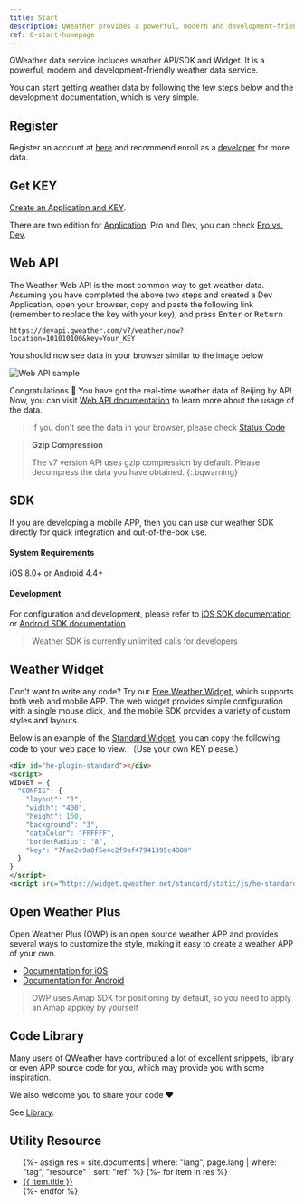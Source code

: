 ```yaml
---
title: Start
description: QWeather provides a powerful, modern and development-friendly weather data service, includes weather API/SDK and Widget. You can start getting weather data by following the few steps below and the documentation, which is very simple.
ref: 0-start-homepage
---
```


QWeather data service includes weather API/SDK and Widget. It is a powerful, modern and development-friendly weather data service. 

You can start getting weather data by following the few steps below and the development documentation, which is very simple.


## Register

Register an account at [here](https://id.qweather.com/#/register?lang=en&redirect=https://console.qweather.com) and recommend enroll as a [developer](/en/help/account/#account-type) for more data.

## Get KEY

[Create an Application and KEY](/en/docs/resource/get-key/).

There are two edition for [Application](/en/docs/resource/glossary/#application): Pro and Dev, you can check [Pro vs. Dev](/en/help/general/#biz-vs-free).

## Web API

The Weather Web API is the most common way to get weather data. Assuming you have completed the above two steps and created a Dev Application, open your browser, copy and paste the following link (remember to replace the key with your key), and press <kbd>Enter</kbd> or <kbd>Return</kbd>

```
https://devapi.qweather.com/v7/weather/now?location=101010100&key=Your_KEY
```

You should now see data in your browser similar to the image below

![Web API sample](/assets/images/content/webapi-sample.png)

Congratulations 🎉 You have got the real-time weather data of Beijing by API. Now, you can visit [Web API documentation](/en/docs/api/) to learn more about the usage of the data.

> If you don't see the data in your browser, please check [Status Code](/en/docs/resource/status-code/)

> **Gzip Compression**
>
> The v7 version API uses gzip compression by default. Please decompress the data you have obtained.
{:.bqwarning}


## SDK

If you are developing a mobile APP, then you can use our weather SDK directly for quick integration and out-of-the-box use.

#### System Requirements

iOS 8.0+ or Android 4.4+

#### Development

For configuration and development, please refer to [iOS SDK documentation](/en/docs/ios-sdk/) or [Android SDK documentation](/en/docs/android-sdk/)

> Weather SDK is currently unlimited calls for developers

## Weather Widget

Don't want to write any code? Try our [Free Weather Widget](https://widget.qweather.com/en/), which supports both web and mobile APP. The web widget provides simple configuration with a single mouse click, and the mobile SDK provides a variety of custom styles and layouts.

Below is an example of the [Standard Widget](https://widget.qweather.com/en/create-standard/), you can copy the following code to your web page to view. （Use your own KEY please.）

```html
<div id="he-plugin-standard"></div>
<script>
WIDGET = {
  "CONFIG": {
    "layout": "1",
    "width": "400",
    "height": 150,
    "background": "3",
    "dataColor": "FFFFFF",
    "borderRadius": "8",
    "key": "7fae2c9a8f5e4c2f9af47941395c4880"
  }
}
</script>
<script src="https://widget.qweather.net/standard/static/js/he-standard-common.js?v=2.0"></script>
```

## Open Weather Plus

Open Weather Plus (OWP) is an open source weather APP and provides several ways to customize the style, making it easy to create a weather APP of your own.

- [Documentation for iOS](/en/docs/owp/owp-for-ios/)
- [Documentation for Android](/en/docs/owp/owp-for-android/)

> OWP uses Amap SDK for positioning by default, so you need to apply an Amap appkey by yourself

## Code Library

Many users of QWeather have contributed a lot of excellent snippets, library or even APP source code for you, which may provide you with some inspiration.

We also welcome you to share your code ❤️

See [Library](/en/docs/library/).

## Utility Resource

<ul>
    {%- assign res = site.documents | where: "lang", page.lang | where: "tag", "resource" | sort: "ref" %}
    {%- for item in res %}
    <li><a href="{{ item.url }}">{{ item.title }}</a></li>
    {%- endfor %}
</ul>